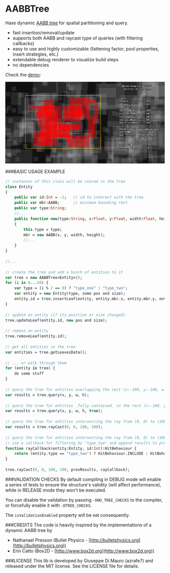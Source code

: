 AABBTree
========

Haxe dynamic [AABB tree](http://en.wikipedia.org/wiki/Bounding_volume_hierarchy) for spatial partitioning and query.

 - fast insertion/removal/update
 - supports both AABB and raycast type of queries (with filtering callbacks)
 - easy to use and highly customizable (fattening factor, pool properties, insert strategies, etc.)
 - extendable debug renderer to visualize build steps
 - no dependencies

Check the [demo](https://dl.dropboxusercontent.com/u/32864004/dev/FPDemo/AABBTreeTest01.swf):

![](screenshot.png)


###BASIC USAGE EXAMPLE
```haxe
// instances of this class will be stored in the tree
class Entity
{
	public var id:Int = -1;   // id to interact with the tree
	public var mbr:AABB;      // minimum bounding rect
	public var type:String;
	//...
	public function new(type:String, x:Float, y:Float, width:Float, height:Float)
	{
		this.type = type;
		mbr = new AABB(x, y, width, height);
		//...
	}
}

//...

// create the tree and add a bunch of entities to it
var tree = new AABBTree<Entity>();
for (i in 0...50) {
	var type = (i % 2 == 0) ? "type_one" : "type_two"; 
	var entity = new Entity(type, some pos and size);
	entity.id = tree.insertLeaf(entity, entity.mbr.x, entity.mbr.y, entity.mbr.width, entity.mbr.height);
}

// update an entity (if its position or size changed)
tree.updateLeaf(entity.id, new pos and size);

// remove an entity
tree.removeLeaf(entity.id);

// get all entities in the tree
var entities = tree.getLeavesData();

// ... or walk through them
for (entity in tree) {
	do some stuff
}

// query the tree for entities overlapping the rect (x:-100, y:-100, w:200, h:200)
var results = tree.query(x, y, w, h);

// query the tree for entities _fully contained_ in the rect (x:-100, y:-100, w:200, h:200)
var results = tree.query(x, y, w, h, true);

// query the tree for entities intersecting the ray from (0, 0) to (100, 100) 
var results = tree.rayCast(0, 0, 100, 100);

// query the tree for entities intersecting the ray from (0, 0) to (100, 100) 
// use a callback for filtering by "type_two" and append results to prevResults array
function rayCallback(entity:Entity, id:Int):HitBehaviour {
	return (entity.type == "type_two") ? HitBehaviour.INCLUDE : HitBehaviour.SKIP;
} 

tree.rayCast(0, 0, 100, 100, prevResults, rayCallback);
```

###VALIDATION CHECKS
By default compiling in DEBUG mode will enable a series of tests to ensure the structure's validity (will affect performance), while in RELEASE mode they won't be executed.

You can disable the validation by passing `-DNO_TREE_CHECKS` to the compiler, or forcefully enable it with `-DTREE_CHECKS`.

The `isValidationEnabled` property will be set consequently.

###CREDITS
The code is heavily inspired by the implementations of a dynamic AABB tree by 

 - Nathanael Presson 	(Bullet Physics - [http://bulletphysics.org](http://bulletphysics.org))
 - Erin Catto 			(Box2D - [http://www.box2d.org](http://www.box2d.org))

###LICENSE
This lib is developed by Giuseppe Di Mauro (azrafe7) and released under the MIT license. See the LICENSE file for details.
